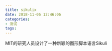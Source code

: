 ```yaml
---
title: sikulix
date: 2018-11-06 12:46:06
categories:
- 测试
tags:
---
```

MIT的研究人员设计了一种新颖的图形脚本语言Sikuli
